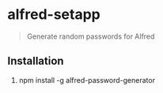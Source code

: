 # alfred-setapp
> Generate random passwords for Alfred

## Installation
1. npm install -g alfred-password-generator
